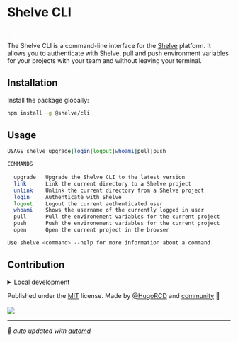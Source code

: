 # Shelve CLI

<p align="left">
  <a aria-label="NPM version" href="https://www.npmjs.com/package/@shelve/cli">
    <img alt="" src="https://img.shields.io/npm/v/shelve.svg?style=for-the-badge&labelColor=000000&color=E0E0E0">
  </a>
  <a aria-label="License" href="https://github.com/HugoRCD/shelve/blob/main/LICENSE">
    <img alt="" src="https://img.shields.io/npm/l/shelve.svg?style=for-the-badge&labelColor=000000&color=212121">
  </a>
  <a aria-label="Follow Hugo on Twitter" href="https://twitter.com/HugoRCD__">
    <img alt="" src="https://img.shields.io/twitter/follow/HugoRCD__.svg?style=for-the-badge&labelColor=000000&logo=twitter&label=Follow%20Hugo&logoWidth=20&logoColor=white">
  </a>
</p>

The Shelve CLI is a command-line interface for the [Shelve](https://shelve.hrcd.fr/) platform. It allows you to authenticate with Shelve, pull and push environment variables for your projects
with your team and without leaving your terminal.

## Installation

Install the package globally:

```sh
npm install -g @shelve/cli
```

## Usage

```bash
USAGE shelve upgrade|login|logout|whoami|pull|push

COMMANDS
   
  upgrade   Upgrade the Shelve CLI to the latest version
  link      Link the current directory to a Shelve project
  unlink    Unlink the current directory from a Shelve project
  login     Authenticate with Shelve                           
  logout    Logout the current authenticated user                
  whoami    Shows the username of the currently logged in user
  pull      Pull the environement variables for the current project
  push      Push the environement variables for the current project
  open      Open the current project in the browser

Use shelve <command> --help for more information about a command.
```

## Contribution

<details>
  <summary>Local development</summary>

- Clone this repository
- Install the latest LTS version of [Node.js](https://nodejs.org/en/)
- Enable [Corepack](https://github.com/nodejs/corepack) using `corepack enable`
- Install dependencies using `bun install`
- Run the CLI using `bun ./src/index.ts`

</details>

<!-- automd:contributors license=MIT author="HugoRCD" -->

Published under the [MIT](https://github.com/HugoRCD/shelve/blob/main/LICENSE) license.
Made by [@HugoRCD](https://github.com/HugoRCD) and [community](https://github.com/HugoRCD/shelve/graphs/contributors) 💛
<br><br>
<a href="https://github.com/HugoRCD/shelve/graphs/contributors">
<img src="https://contrib.rocks/image?repo=HugoRCD/shelve" />
</a>

<!-- /automd -->

<!-- automd:with-automd -->

---

_🤖 auto updated with [automd](https://automd.unjs.io)_

<!-- /automd -->
